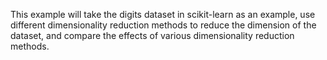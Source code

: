 This example will take the digits dataset in scikit-learn as an example, use different dimensionality reduction methods to reduce the dimension of the dataset, and compare the effects of various dimensionality reduction methods.
